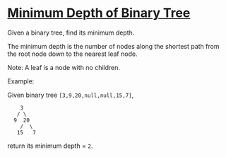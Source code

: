 [Minimum Depth of Binary Tree](https://leetcode.com/problems/minimum-depth-of-binary-tree/)
==============================

Given a binary tree, find its minimum depth.

The minimum depth is the number of nodes along the shortest path
from the root node down to the nearest leaf node.

Note: A leaf is a node with no children.

Example:

Given binary tree `[3,9,20,null,null,15,7]`,
```
    3
   / \
  9  20
    /  \
   15   7
```
return its minimum depth = `2`.
